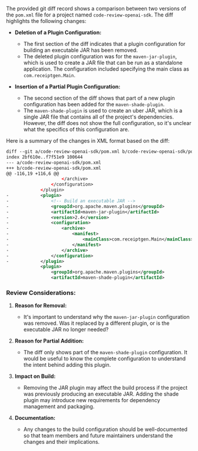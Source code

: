 The provided git diff record shows a comparison between two versions of the `pom.xml` file for a project named `code-review-openai-sdk`. The diff highlights the following changes:

- **Deletion of a Plugin Configuration:**
  - The first section of the diff indicates that a plugin configuration for building an executable JAR has been removed.
  - The deleted plugin configuration was for the `maven-jar-plugin`, which is used to create a JAR file that can be run as a standalone application. The configuration included specifying the main class as `com.receiptgen.Main`.

- **Insertion of a Partial Plugin Configuration:**
  - The second section of the diff shows that part of a new plugin configuration has been added for the `maven-shade-plugin`.
  - The `maven-shade-plugin` is used to create an uber JAR, which is a single JAR file that contains all of the project's dependencies. However, the diff does not show the full configuration, so it's unclear what the specifics of this configuration are.

Here is a summary of the changes in XML format based on the diff:

```xml
diff --git a/code-review-openai-sdk/pom.xml b/code-review-openai-sdk/pom.xml
index 2bf610e..f7f51e9 100644
--- a/code-review-openai-sdk/pom.xml
+++ b/code-review-openai-sdk/pom.xml
@@ -116,19 +116,6 @@
                     </archive>
                 </configuration>
             </plugin>
-            <plugin>
-                <!-- Build an executable JAR -->
-                <groupId>org.apache.maven.plugins</groupId>
-                <artifactId>maven-jar-plugin</artifactId>
-                <version>2.4</version>
-                <configuration>
-                    <archive>
-                        <manifest>
-                            <mainClass>com.receiptgen.Main</mainClass>
-                        </manifest>
-                    </archive>
-                </configuration>
-            </plugin>
             <plugin>
                 <groupId>org.apache.maven.plugins</groupId>
                 <artifactId>maven-shade-plugin</artifactId>
```

### Review Considerations:

1. **Reason for Removal:**
   - It's important to understand why the `maven-jar-plugin` configuration was removed. Was it replaced by a different plugin, or is the executable JAR no longer needed?

2. **Reason for Partial Addition:**
   - The diff only shows part of the `maven-shade-plugin` configuration. It would be useful to know the complete configuration to understand the intent behind adding this plugin.

3. **Impact on Build:**
   - Removing the JAR plugin may affect the build process if the project was previously producing an executable JAR. Adding the shade plugin may introduce new requirements for dependency management and packaging.

4. **Documentation:**
   - Any changes to the build configuration should be well-documented so that team members and future maintainers understand the changes and their implications.